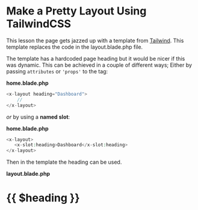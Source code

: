 # Make a Pretty Layout Using TailwindCSS
This lesson the page gets jazzed up with a template from [Tailwind](https://tailwindcss.com/plus/ui-blocks/application-ui/application-shells/stacked). This template replaces the code in the layout.blade.php file.

The template has a hardcoded page heading but it would be nicer if this was dynamic. This can be achieved in a couple of different ways; Either by passing `attributes` or `'props'` to the <x-layout> tag:

**home.blade.php**
```php
<x-layout heading="Dashboard">
    // 
</x-layout>
```

 *or* by using a **named slot**:

**home.blade.php**
 ```php
<x-layout>
    <x-slot:heading>Dashboard</x-slot:heading>
</x-layout>
 ```

 Then in the template the heading can be used.

 **layout.blade.php**
 <h1>{{ $heading }}</h1>